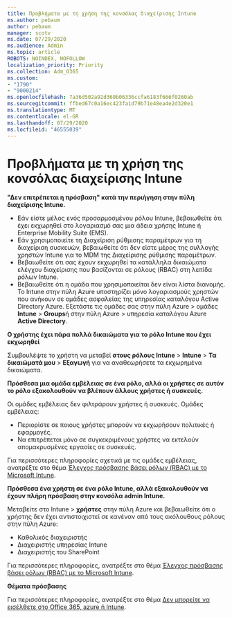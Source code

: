 ```yaml
---
title: Προβλήματα με τη χρήση της κονσόλας διαχείρισης Intune
ms.author: pebaum
author: pebaum
manager: scotv
ms.date: 07/29/2020
ms.audience: Admin
ms.topic: article
ROBOTS: NOINDEX, NOFOLLOW
localization_priority: Priority
ms.collection: Adm_O365
ms.custom:
- "1790"
- "9000214"
ms.openlocfilehash: 7a36d502a92d360b06336ccfa6183f666f0260ab
ms.sourcegitcommit: ffbed67c0a16ec423fa1d79b71e48ea4e2d320e1
ms.translationtype: MT
ms.contentlocale: el-GR
ms.lasthandoff: 07/29/2020
ms.locfileid: "46555039"
---
```

# <a name="problems-using-the-intune-admin-console"></a>Προβλήματα με τη χρήση της κονσόλας διαχείρισης Intune

**"Δεν επιτρέπεται η πρόσβαση" κατά την περιήγηση στην πύλη διαχείρισης Intune.**

- Εάν είστε μέλος ενός προσαρμοσμένου ρόλου Intune, βεβαιωθείτε ότι έχει εκχωρηθεί στο λογαριασμό σας μια άδεια χρήσης Intune ή Enterprise Mobility Suite (EMS).
- Εάν χρησιμοποιείτε τη Διαχείριση ρύθμισης παραμέτρων για τη διαχείριση συσκευών, βεβαιωθείτε ότι δεν είστε μέρος της συλλογής χρηστών Intune για το MDM της Διαχείρισης ρύθμισης παραμέτρων.
- Βεβαιωθείτε ότι σας έχουν εκχωρηθεί τα κατάλληλα δικαιώματα ελέγχου διαχείρισης που βασίζονται σε ρόλους (RBAC) στη λεπίδα ρόλων Intune.
- Βεβαιωθείτε ότι η ομάδα που χρησιμοποιείται δεν είναι λίστα διανομής. Το Intune στην πύλη Azure υποστηρίζει μόνο λογαριασμούς χρηστών που ανήκουν σε ομάδες ασφαλείας της υπηρεσίας καταλόγου Active Directory Azure. Εξετάστε τις ομάδες σας στην πύλη Azure > ομάδες **Intune**  >  **Groups**ή στην πύλη Azure > υπηρεσία καταλόγου Azure **Active Directory**.

**Ο χρήστης έχει πάρα πολλά δικαιώματα για το ρόλο Intune που έχει εκχωρηθεί**

Συμβουλέψτε το χρήστη να μεταβεί **στους ρόλους Intune**  >  **Intune**  >  **Τα δικαιώματά μου**  >  **Εξαγωγή** για να αναθεωρήσετε τα εκχωρημένα δικαιώματα.

**Πρόσθεσα μια ομάδα εμβέλειας σε ένα ρόλο, αλλά οι χρήστες σε αυτόν το ρόλο εξακολουθούν να βλέπουν άλλους χρήστες ή συσκευές.**

Οι ομάδες εμβέλειας δεν φιλτράρουν χρήστες ή συσκευές. Ομάδες εμβέλειας:

- Περιορίστε σε ποιους χρήστες μπορούν να εκχωρήσουν πολιτικές ή εφαρμογές.
- Να επιτρέπεται μόνο σε συγκεκριμένους χρήστες να εκτελούν απομακρυσμένες εργασίες σε συσκευές.

Για περισσότερες πληροφορίες σχετικά με τις ομάδες εμβέλειας, ανατρέξτε στο θέμα [Έλεγχος πρόσβασης βάσει ρόλων (RBAC) με το Microsoft Intune](https://docs.microsoft.com/intune/role-based-access-control).

**Πρόσθεσα ένα χρήστη σε ένα ρόλο Intune, αλλά εξακολουθούν να έχουν πλήρη πρόσβαση στην κονσόλα admin Intune.**

Μεταβείτε στο Intune > **χρήστες** στην πύλη Azure και βεβαιωθείτε ότι ο χρήστης δεν έχει αντιστοιχιστεί σε κανέναν από τους ακόλουθους ρόλους στην πύλη Azure:

- Καθολικός διαχειριστής
- Διαχειριστής υπηρεσίας Intune
- Διαχειριστής του SharePoint

Για περισσότερες πληροφορίες, ανατρέξτε στο θέμα [Έλεγχος πρόσβασης βάσει ρόλων (RBAC) με το Microsoft Intune](https://docs.microsoft.com/intune/role-based-access-control).

**Θέματα πρόσβασης**

Για περισσότερες πληροφορίες, ανατρέξτε στο θέμα [Δεν μπορείτε να εισέλθετε στο Office 365, azure ή Intune](https://support.microsoft.com/help/2412085/you-can-t-sign-in-to-office-365-azure-or-intune).